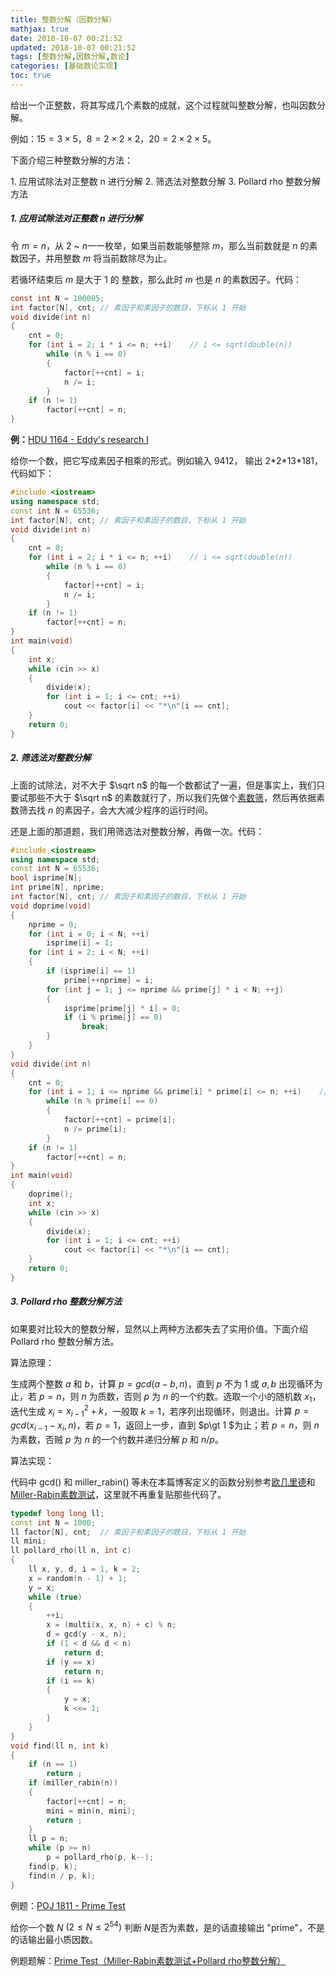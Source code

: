 ```yaml
---
title: 整数分解（因数分解）
mathjax: true
date: 2018-10-07 00:21:52
updated: 2018-10-07 00:21:52
tags: [整数分解,因数分解,数论]
categories: [基础数论实现]
toc: true
---
```



给出一个正整数，将其写成几个素数的成就，这个过程就叫整数分解，也叫因数分解。

例如：$15=3\times5$，$8=2\times 2\times 2$，$20=2\times 2\times 5$。

下面介绍三种整数分解的方法：

1\. 应用试除法对正整数 n 进行分解
2\. 筛选法对整数分解
3\. Pollard rho 整数分解方法
<!--more-->



##### 1. 应用试除法对正整数 n 进行分解

令 $m=n$，从 $2$ ~ $n$一一枚举，如果当前数能够整除 $m$，那么当前数就是 $n$ 的素数因子，并用整数 $m$ 将当前数除尽为止。

若循环结束后 $m$ 是大于 $1$ 的 整数，那么此时 $m$ 也是 $n$ 的素数因子。代码：

```c
const int N = 100005;
int factor[N], cnt;	// 素因子和素因子的数目，下标从 1 开始
void divide(int n)
{
    cnt = 0;
    for (int i = 2; i * i <= n; ++i)    // i <= sqrt(double(n))
        while (n % i == 0)
        {
            factor[++cnt] = i;
            n /= i;
        }
    if (n != 1)
        factor[++cnt] = n;
}
```

**例：**[HDU 1164 - Eddy's research I](http://acm.hdu.edu.cn/showproblem.php?pid=1164)

给你一个数，把它写成素因子相乘的形式。例如输入 9412， 输出 2\*2\*13\*181，代码如下：

```cpp
#include <iostream>
using namespace std;
const int N = 65536;
int factor[N], cnt;	// 素因子和素因子的数目，下标从 1 开始
void divide(int n)
{
    cnt = 0;
    for (int i = 2; i * i <= n; ++i)    // i <= sqrt(double(n))
        while (n % i == 0)
        {
            factor[++cnt] = i;
            n /= i;
        }
    if (n != 1)
        factor[++cnt] = n;
}
int main(void)
{
    int x;
    while (cin >> x)
    {
        divide(x);
        for (int i = 1; i <= cnt; ++i)
            cout << factor[i] << "*\n"[i == cnt];
    }
    return 0;
}
```



##### 2. 筛选法对整数分解

上面的试除法，对不大于 $\sqrt n$ 的每一个数都试了一遍，但是事实上，我们只要试那些不大于 $\sqrt n$ 的素数就行了，所以我们先做个[素数筛](https://gukaifeng.me/2018/09/06/%E7%B4%A0%E6%95%B0%E6%B5%8B%E8%AF%95/)，然后再依据素数筛去找 $n$ 的素因子，会大大减少程序的运行时间。

还是上面的那道题，我们用筛选法对整数分解，再做一次。代码：

```cpp
#include <iostream>
using namespace std;
const int N = 65536;
bool isprime[N];
int prime[N], nprime;
int factor[N], cnt;	// 素因子和素因子的数目，下标从 1 开始
void doprime(void)
{
    nprime = 0;
    for (int i = 0; i < N; ++i)
        isprime[i] = 1;
    for (int i = 2; i < N; ++i)
    {
        if (isprime[i] == 1)
            prime[++nprime] = i;
        for (int j = 1; j <= nprime && prime[j] * i < N; ++j)
        {
            isprime[prime[j] * i] = 0;
            if (i % prime[j] == 0)
                break;
        }
    }
}
void divide(int n)
{
    cnt = 0;
    for (int i = 1; i <= nprime && prime[i] * prime[i] <= n; ++i)    // i <= sqrt(double(n))
        while (n % prime[i] == 0)
        {
            factor[++cnt] = prime[i];
            n /= prime[i];
        }
    if (n != 1)
        factor[++cnt] = n;
}
int main(void)
{
    doprime();
    int x;
    while (cin >> x)
    {
        divide(x);
        for (int i = 1; i <= cnt; ++i)
            cout << factor[i] << "*\n"[i == cnt];
    }
    return 0;
}
```



##### 3. Pollard rho 整数分解方法

如果要对比较大的整数分解，显然以上两种方法都失去了实用价值。下面介绍 Pollard rho 整数分解方法。

算法原理：

生成两个整数 $a$ 和 $b$，计算 $p=gcd(a-b,n)$，直到 $p$ 不为 $1$ 或 $a,b$ 出现循环为止，若  $p=n$，则 $n$ 为质数，否则 $p$ 为 $n$ 的一个约数。选取一个小的随机数 $x_1$，迭代生成 $x_i=x_{i-1}^2+k$，一般取 $k=1$，若序列出现循环，则退出。计算 $p=gcd(x_{i-1}-x_i,n)$，若 $p=1$，返回上一步，直到 $p\gt 1 $为止；若 $p=n$，则 $n$ 为素数，否贼 $p$ 为 $n$ 的一个约数并递归分解 $p$ 和 $n/p$。

算法实现：

代码中 gcd() 和 miller\_rabin() 等未在本篇博客定义的函数分别参考[欧几里德](https://gukaifeng.me/2018/08/31/欧几里德/)和[Miller-Rabin素数测试](https://gukaifeng.me/2018/09/06/%E7%B4%A0%E6%95%B0%E6%B5%8B%E8%AF%95/#4-Miller-Rabin%E7%B4%A0%E6%95%B0%E6%B5%8B%E8%AF%95)，这里就不再重复贴那些代码了。

```cpp
typedef long long ll;
const int N = 1000;
ll factor[N], cnt;	// 素因子和素因子的数目，下标从 1 开始
ll mini;
ll pollard_rho(ll n, int c)
{
    ll x, y, d, i = 1, k = 2;
    x = random(n - 1) + 1;
    y = x;
    while (true)
    {
        ++i;
        x = (multi(x, x, n) + c) % n;
        d = gcd(y - x, n);
        if (1 < d && d < n)
            return d;
        if (y == x)
         	return n;
        if (i == k)
        {
            y = x;
            k <<= 1;
		}
    }
}
void find(ll n, int k)
{
    if (n == 1)
        return ;
    if (miller_rabin(n))
    {
        factor[++cnt] = n;
		mini = min(n, mini);
        return ;
    }
    ll p = n;
    while (p >= n)
        p = pollard_rho(p, k--);
    find(p, k);
    find(n / p, k);
}
```

例题：[POJ 1811 - Prime Test](http://poj.org/problem?id=1811)

给你一个数 $N$ $(2\leqslant N\leqslant 2^{54})$ 判断 $N$是否为素数，是的话直接输出 "prime"，不是的话输出最小质因数。

例题题解：[Prime Test（Miller-Rabin素数测试+Pollard rho整数分解）](https://gukaifeng.me/2018/10/07/Prime-Test%EF%BC%88Miller-Rabin%E7%B4%A0%E6%95%B0%E6%B5%8B%E8%AF%95-Pollard-rho%E6%95%B4%E6%95%B0%E5%88%86%E8%A7%A3%EF%BC%89/)